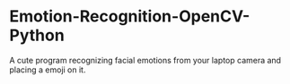 # Emotion-Recognition-OpenCV-Python
A cute program recognizing facial emotions from your laptop camera and placing a emoji on it.
 
